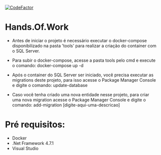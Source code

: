 [![CodeFactor](https://www.codefactor.io/repository/github/sampaiobrenner/hands.of.work/badge)](https://www.codefactor.io/repository/github/sampaiobrenner/hands.of.work)

# Hands.Of.Work

- Antes de iniciar o projeto é necessário executar o docker-compose disponibilizado na pasta 'tools' para realizar a criação do container com o SQL Server.

- Para subir o docker-compose, acesse a pasta tools pelo cmd e execute o comando: docker-compose up -d

- Após o container do SQL Server ser iniciado, você precisa executar as migrations deste projeto, para isso acesse o Package Manager Console e digite o comando: update-database

- Caso você tenha criado uma nova entidade nesse projeto, para criar uma nova migration acesse o Package Manager Console e digite o comando: add-migration [digite-aqui-uma-descricao]


# Pré requisitos:

- Docker
- .Net Framework 4.7.1
- Visual Studio

